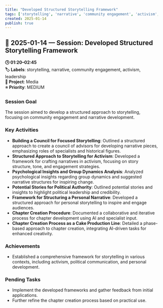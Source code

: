 ```yaml
---
title: "Developed Structured Storytelling Framework"
tags: ['storytelling', 'narrative', 'community engagement', 'activism', 'leadership']
created: 2025-01-14
publish: true
---
```


## 📅 2025-01-14 — Session: Developed Structured Storytelling Framework

**🕒 01:20–02:45**  
**🏷️ Labels**: storytelling, narrative, community engagement, activism, leadership  
**📂 Project**: Media  
**⭐ Priority**: MEDIUM  


### Session Goal
The session aimed to develop a structured approach to storytelling, focusing on community engagement and narrative development.

### Key Activities
- **Building a Council for Focused Storytelling**: Outlined a structured approach to create a council of advisors for developing narrative pieces, emphasizing roles of specialists and historical figures.
- **Structured Approach to Storytelling for Activism**: Developed a framework for crafting narratives in activism, focusing on story structure, tone, and engagement strategies.
- **Psychological Insights and Group Dynamics Analysis**: Analyzed psychological insights regarding group dynamics and suggested narrative structures for inspiring change.
- **Potential Stories for Political Authority**: Outlined potential stories and insights to highlight political leadership and credibility.
- **Framework for Structuring a Personal Narrative**: Developed a structured approach for personal storytelling to inspire and engage audiences.
- **Chapter Creation Procedure**: Documented a collaborative and iterative process for chapter development using AI and specialist input.
- **Chapter Creation Process as a Cake Production Line**: Detailed a phase-based approach to chapter creation, integrating AI-driven tasks for enhanced creativity.

### Achievements
- Established a comprehensive framework for storytelling in various contexts, including activism, political communication, and personal development.

### Pending Tasks
- Implement the developed frameworks and gather feedback from initial applications.
- Further refine the chapter creation process based on practical use.
